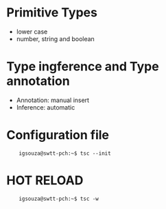 # Primitive Types

- lower case
- number, string and boolean

# Type ingference and Type annotation

- Annotation: manual insert
- Inference: automatic

# Configuration file

```console
    igsouza@swtt-pch:~$ tsc --init
```

# HOT RELOAD 

```console
    igsouza@swtt-pch:~$ tsc -w
```